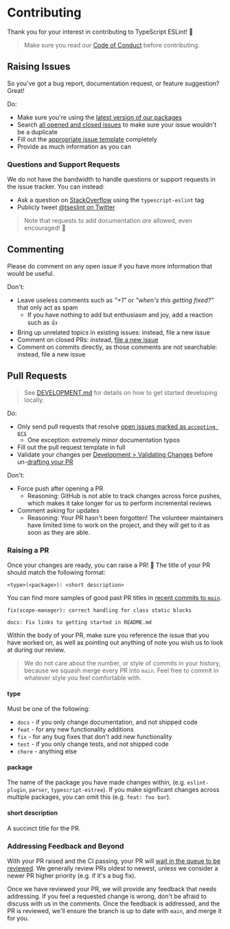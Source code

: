 # Contributing

Thank you for your interest in contributing to TypeScript ESLint! 💜

> Make sure you read our [Code of Conduct](./CODE_OF_CONDUCT.md) before contributing.

## Raising Issues

So you've got a bug report, documentation request, or feature suggestion?
Great!

Do:

- Make sure you're using the [latest version of our packages](https://github.com/typescript-eslint/typescript-eslint/releases)
- Search [all opened and closed issues](https://github.com/typescript-eslint/typescript-eslint/issues?q=is%3Aissue+) to make sure your issue wouldn't be a duplicate
- Fill out the [appropriate issue template](https://github.com/typescript-eslint/typescript-eslint/issues/new/choose) completely
- Provide as much information as you can

### Questions and Support Requests

We do not have the bandwidth to handle questions or support requests in the issue tracker.
You can instead:

- Ask a question on [StackOverflow](https://stackoverflow.com/questions/tagged/typescript-eslint 'StackOverflow questions tagged with typescript-eslint') using the `typescript-eslint` tag
- Publicly tweet [@tseslint on Twitter](https://twitter.com/tseslint)

> Note that requests to add documentation _are_ allowed, even encouraged! 📝

## Commenting

Please do comment on any open issue if you have more information that would be useful.

Don't:

- Leave useless comments such as _"+1"_ or _"when's this getting fixed?"_ that only act as spam
  - If you have nothing to add but enthusiasm and joy, add a reaction such as 👍
- Bring up unrelated topics in existing issues: instead, file a new issue
- Comment on closed PRs: instead, [file a new issue](#raising-issues)
- Comment on commits directly, as those comments are not searchable: instead, file a new issue

## Pull Requests

> See [DEVELOPMENT.md](./DEVELOPMENT.md) for details on how to get started developing locally.

Do:

- Only send pull requests that resolve [open issues marked as `accepting prs`](https://github.com/typescript-eslint/typescript-eslint/issues?q=is%3Aissue+is%3Aopen+label%3A%22accepting+prs%22)
  - One exception: extremely minor documentation typos
- Fill out the pull request template in full
- Validate your changes per [Development > Validating Changes](./DEVELOPMENT.md#validating-changes) before un-[drafting your PR](https://github.blog/2019-02-14-introducing-draft-pull-requests)

Don't:

- Force push after opening a PR
  - Reasoning: GitHub is not able to track changes across force pushes, which makes it take longer for us to perform incremental reviews
- Comment asking for updates
  - Reasoning: Your PR hasn't been forgotten! The volunteer maintainers have limited time to work on the project, and they will get to it as soon as they are able.

### Raising a PR

Once your changes are ready, you can raise a PR! 🙌
The title of your PR should match the following format:

```text
<type>(<package>): <short description>
```

You can find more samples of good past PR titles in [recent commits to `main`](https://github.com/typescript-eslint/typescript-eslint/commits/main).

```text
fix(scope-manager): correct handling for class static blocks
```

```text
docs: Fix links to getting started in README.md
```

Within the body of your PR, make sure you reference the issue that you have worked on, as well as pointing out anything of note you wish us to look at during our review.

> We do not care about the number, or style of commits in your history, because we squash merge every PR into `main`.
> Feel free to commit in whatever style you feel comfortable with.

#### type

Must be one of the following:

- `docs` - if you only change documentation, and not shipped code
- `feat` - for any new functionality additions
- `fix` - for any bug fixes that don't add new functionality
- `test` - if you only change tests, and not shipped code
- `chore` - anything else

#### package

The name of the package you have made changes within, (e.g. `eslint-plugin`, `parser`, `typescript-estree`).
If you make significant changes across multiple packages, you can omit this (e.g.
`feat: foo bar`).

#### short description

A succinct title for the PR.

### Addressing Feedback and Beyond

With your PR raised and the CI passing, your PR will [wait in the queue to be reviewed](https://github.com/typescript-eslint/typescript-eslint/pulls?q=is%3Apr+is%3Aopen+sort%3Acreated-asc+-label%3A%22breaking+change%22+-label%3A%22awaiting+response%22+-label%3A%221+approval%22+-label%3A%22DO+NOT+MERGE%22+status%3Asuccess).
We generally review PRs oldest to newest, unless we consider a newer PR higher priority (e.g. if it's a bug fix).

Once we have reviewed your PR, we will provide any feedback that needs addressing.
If you feel a requested change is wrong, don't be afraid to discuss with us in the comments.
Once the feedback is addressed, and the PR is reviewed, we'll ensure the branch is up to date with `main`, and merge it for you.
